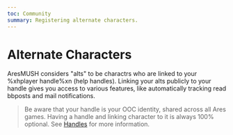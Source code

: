 ```yaml
---
toc: Community
summary: Registering alternate characters.
---
```

# Alternate Characters

AresMUSH considers "alts" to be charactrs who are linked to your %xhplayer handle%xn (help handles).   Linking your alts publicly to your handle gives you access to various features, like automatically tracking read bbposts and mail notifications.  

> Be aware that your handle is your OOC identity, shared across all Ares games.  Having a handle and linking character to it is always 100% optional.  See [Handles](/help/handles) for more information.
